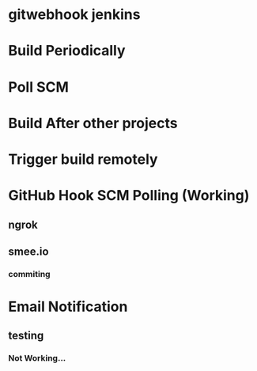 # gitwebhook jenkins


# Build Periodically


# Poll SCM


# Build After other projects


# Trigger build remotely


# GitHub Hook SCM Polling (Working)
## ngrok
## smee.io
### commiting

# Email Notification
## testing
### Not Working...
